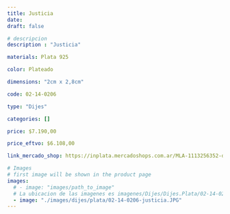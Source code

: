 ```yaml
---
title: Justicia
date: 
draft: false

# descripcion
description : "Justicia"

materials: Plata 925

color: Plateado

dimensions: "2cm x 2,8cm"

code: 02-14-0206

type: "Dijes"

categories: []

price: $7.190,00

price_eftvo: $6.108,00

link_mercado_shop: https://inplata.mercadoshops.com.ar/MLA-1113256352-dije-de-plata-justicia-abogado-_JM

# Images
# first image will be shown in the product page
images:
  # - image: "images/path_to_image"
  # La ubicacion de las imagenes es imagenes/Dijes/Dijes.Plata/02-14-0206-justicia
  - image: "./images/dijes/plata/02-14-0206-justicia.JPG"
---
```

